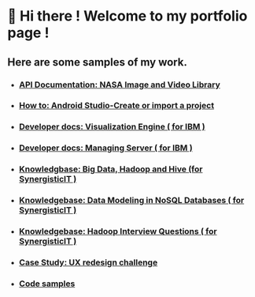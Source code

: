 
# :wave: Hi there ! Welcome to my portfolio page !


## Here are some samples of my work. 



* ### [API Documentation: NASA Image and Video Library](https://ds-gitbook.gitbook.io/nasa-image-and-video-apis/)

* ### [How to: Android Studio-Create or import a project](https://github.com/dees101/docs/blob/main/Create%20or%20import%20a%20project%20in%20Android%20Studio%20(1).pdf)

* ### [Developer docs: Visualization Engine ( for IBM )](https://github.com/dees101/docs/blob/main/IBM-ITCAM-was-Agent%20Installation%20Guide.pdf)

* ### [Developer docs: Managing Server ( for IBM )](url)

* ### [Knowledgbase: Big Data, Hadoop and Hive (for SynergisticIT )](https://github.com/dees101/docs/blob/main/Big%20Data%2CHadoop%20%26%20Hive.pdf)

* ### [Knowledgebase: Data Modeling in NoSQL Databases ( for SynergisticIT )](https://github.com/dees101/docs/blob/main/Data%20Modeling%20in%20NoSQL%20Databases.pdf)

* ### [Knowledgebase: Hadoop Interview Questions ( for SynergisticIT )](https://github.com/dees101/docs/blob/main/Hadoop%20Interview%20Q%26A.pdf)

* ### [Case Study: UX redesign challenge](https://github.com/dees101/docs/blob/main/UX%20Redesign%20SplitCheck.pdf)





 * ### [Code samples](https://github.com/dees101/)  
 






     



